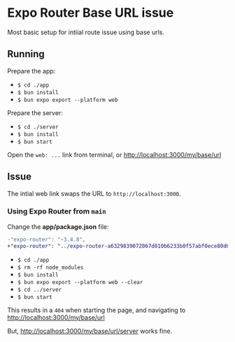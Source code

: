 # Expo Router Base URL issue

Most basic setup for intiial route issue using base urls.

## Running

Prepare the app:

- `$ cd ./app`
- `$ bun install`
- `$ bun expo export --platform web`

Prepare the server:

- `$ cd ./server`
- `$ bun install`
- `$ bun start`

Open the `web: ...` link from terminal, or [http://localhost:3000/my/base/url](http://localhost:3000/my/base/url)

## Issue

The intial web link swaps the URL to `http://localhost:3000`.

### Using Expo Router from `main`

Change the **app/package.json** file:

```diff
-"expo-router": "~3.4.8",
+"expo-router": "../expo-router-a6329839072067d010b6233b0f57abf0ece80d69.tgz",
```

- `$ cd ./app`
- `$ rm -rf node_modules`
- `$ bun install`
- `$ bun expo export --platform web --clear`
- `$ cd ../server`
- `$ bun start`

This results in a `404` when starting the page, and navigating to [http://localhost:3000/my/base/url](http://localhost:3000/my/base/url)

But, [http://localhost:3000/my/base/url/server](http://localhost:3000/my/base/url/server) works fine.
